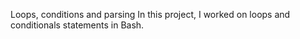 Loops, conditions and parsing
In this project, I worked on loops and conditionals statements in Bash.
